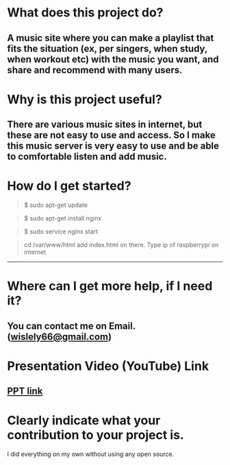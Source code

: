 # What does this project do? 
A music site where you can make a playlist that fits the situation (ex, per singers, when study, when workout etc) with the music you want, and share and recommend with many users.
-----------------------------------
# Why is this project useful? 
There are various music sites in internet, but these are not easy to use and access. So I make this music server is very easy to use and be able to comfortable listen and add music.
-----------------------------------
# How do I get started?
> $ sudo apt-get update

> $ sudo apt-get install nginx

> $ sudo service nginx start

> cd /var/www/html
add index.html on there.
Type ip of raspberrypi on internet
-----------------------------------
# Where can I get more help, if I need it? 
You can contact me on Email. (wislely66@gmail.com)
-----------------------------------
# Presentation Video (YouTube) Link
[PPT link](https://youtu.be/pz5nTW_p32w, "PPT link")
-----------------------------------
# Clearly indicate what your contribution to your project is. 
I did everything on my own without using any open source.
